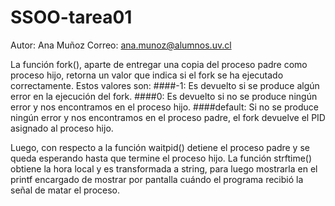 # SSOO-tarea01
Autor: Ana Muñoz
Correo: ana.munoz@alumnos.uv.cl

La función fork(), aparte de entregar una copia del proceso padre como
proceso hijo, retorna un valor que indica si el fork se ha ejecutado correctamente.
Estos valores son:
####-1:
Es devuelto si se produce algún error en la ejecución del fork.
####0:
Es devuelto si no se produce ningún error y nos encontramos en el proceso hijo.
####default:
Si no se produce ningún error y nos encontramos en el proceso padre, el fork devuelve el PID asignado al proceso hijo.

Luego, con respecto a la función waitpid() detiene el proceso padre y se queda esperando hasta que termine el proceso hijo.
La función strftime() obtiene la hora local y es transformada a string, para luego mostrarla en el printf encargado de mostrar por pantalla cuándo el programa recibió la señal de matar el proceso.

